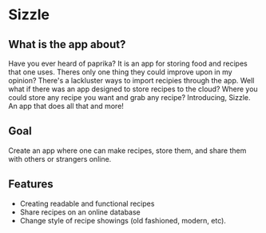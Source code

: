 # Sizzle

## What is the app about?

Have you ever heard of paprika?  It is an app for storing food and recipes that one uses.  Theres only one thing they could improve upon in my opinion?  There's a lackluster ways to import recipies through the app.  Well what if there was an app designed to store recipes to the cloud?  Where you could store any recipe you want and grab any recipe?  Introducing, Sizzle.  An app that does all that and more!

##  Goal

Create an app where one can make recipes, store them, and share them with others or strangers online.

## Features

* Creating readable and functional recipes
* Share recipes on an online database
* Change style of recipe showings (old fashioned, modern, etc).



